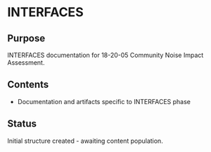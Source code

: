 # INTERFACES

## Purpose
INTERFACES documentation for 18-20-05 Community Noise Impact Assessment.

## Contents
- Documentation and artifacts specific to INTERFACES phase

## Status
Initial structure created - awaiting content population.
